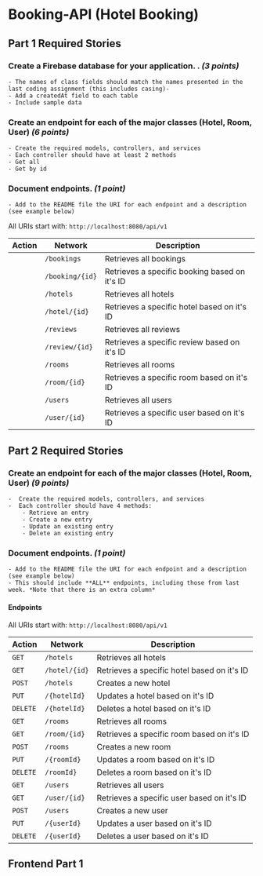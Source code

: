 # Booking-API (Hotel Booking)


## Part 1 Required Stories

### Create a Firebase database for your application. . ***(3 points)***
    - The names of class fields should match the names presented in the last coding assignment (this includes casing)-
    - Add a createdAt field to each table
    - Include sample data
### Create an endpoint for each of the major classes (Hotel, Room, User) ***(6 points)***
    - Create the required models, controllers, and services
    - Each controller should have at least 2 methods
    - Get all
    - Get by id
### Document endpoints. ***(1 point)***
    - Add to the README file the URI for each endpoint and a description (see example below)

All URIs start with: `http://localhost:8080/api/v1`

| Action | Network         | Description                                   | 
|--------|-----------------|-----------------------------------------------| 
|        | `/bookings`     | Retrieves all bookings                        | 
|        | `/booking/{id}` | Retrieves a specific booking based on it's ID |
|        | `/hotels`       | Retrieves all hotels                        | 
|        | `/hotel/{id}`   | Retrieves a specific hotel based on it's ID |
|        | `/reviews`      | Retrieves all reviews                       | 
|        | `/review/{id}`  | Retrieves a specific review based on it's ID |
|        | `/rooms`        | Retrieves all rooms                         | 
|        | `/room/{id}`    | Retrieves a specific room based on it's ID  |
|        | `/users`        | Retrieves all users                         | 
|        | `/user/{id}`    | Retrieves a specific user based on it's ID  |

## Part 2 Required Stories

### Create an endpoint for each of the major classes (Hotel, Room, User) ***(9 points)***
    -  Create the required models, controllers, and services
    -  Each controller should have 4 methods:
        - Retrieve an entry
        - Create a new entry
        - Update an existing entry
        - Delete an existing entry
### Document endpoints. ***(1 point)***
    - Add to the README file the URI for each endpoint and a description (see example below)
    - This should include **ALL** endpoints, including those from last week. *Note that there is an extra column*

#### Endpoints
All URIs start with: `http://localhost:8080/api/v1`

| Action   | Network      | Description                      | 
|----------|--------------|----------------------------------|
| `GET`    | `/hotels`       | Retrieves all hotels                        | 
|    `GET`      | `/hotel/{id}`   | Retrieves a specific hotel based on it's ID |
| `POST`   | `/hotels`    | Creates a new hotel              |
| `PUT`    | `/{hotelId}` | Updates a hotel based on it's ID |
| `DELETE` | `/{hotelId}` | Deletes a hotel based on it's ID |
|     `GET`     | `/rooms`        | Retrieves all rooms                         | 
|     `GET`     | `/room/{id}`    | Retrieves a specific room based on it's ID  |
| `POST`   | `/rooms`     | Creates a new room               |
| `PUT`    | `/{roomId}`  | Updates a room based on it's ID  |
| `DELETE` | `/roomId}`   | Deletes a room based on it's ID  |
|    `GET`      | `/users`        | Retrieves all users                         | 
|      `GET`    | `/user/{id}`    | Retrieves a specific user based on it's ID  |
| `POST`   | `/users`     | Creates a new user               |
| `PUT`    | `/{userId}`  | Updates a user based on it's ID  |
| `DELETE` | `/{userId}`  | Deletes a user based on it's ID  |

## Frontend Part 1
